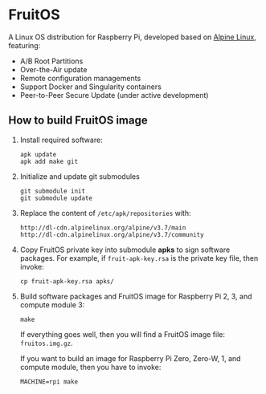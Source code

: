 # FruitOS

A Linux OS distribution for Raspberry Pi, developed based on
[Alpine Linux](https://alpinelinux.org), featuring:

- A/B Root Partitions
- Over-the-Air update
- Remote configuration managements
- Support Docker and Singularity containers
- Peer-to-Peer Secure Update (under active development)


## How to build FruitOS image

1. Install required software:

	```
	apk update
	apk add make git
	```

2. Initialize and update git submodules

	```
	git submodule init
	git submodule update
	```

3. Replace the content of `/etc/apk/repositories` with:

	```
	http://dl-cdn.alpinelinux.org/alpine/v3.7/main
	http://dl-cdn.alpinelinux.org/alpine/v3.7/community
	```

4. Copy FruitOS private key into submodule **apks** to sign software packages.
   For example, if `fruit-apk-key.rsa` is the private key file, then invoke:

	```
	cp fruit-apk-key.rsa apks/
	```

5. Build software packages and FruitOS image for Raspberry Pi 2, 3, and compute module 3:

	```
	make
	```
    If everything goes well, then you will find a FruitOS image file: `fruitos.img.gz`.

    If you want to build an image for Raspberry Pi Zero, Zero-W, 1, and compute module, then you have to invoke:

	```
	MACHINE=rpi make
	```
